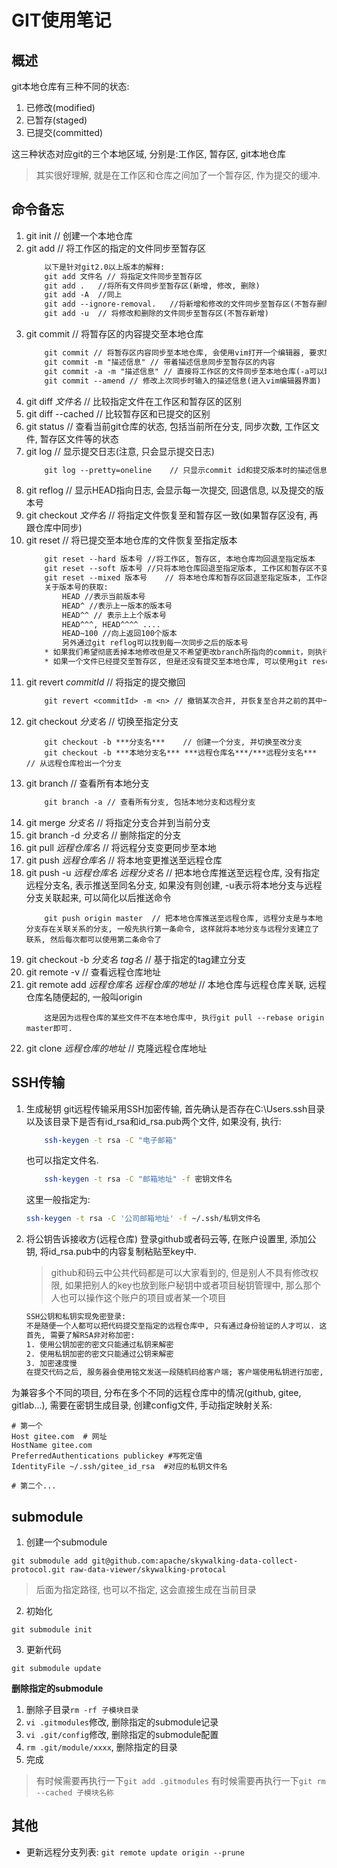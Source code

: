 # GIT使用笔记

## 概述

git本地仓库有三种不同的状态:

1. 已修改(modified)
2. 已暂存(staged)
3. 已提交(committed)

这三种状态对应git的三个本地区域, 分别是:工作区, 暂存区, git本地仓库

> 其实很好理解, 就是在工作区和仓库之间加了一个暂存区, 作为提交的缓冲.

## 命令备忘

1. git init // 创建一个本地仓库
2. git add // 将工作区的指定的文件同步至暂存区
    ```txt
        以下是针对git2.0以上版本的解释:
        git add 文件名 // 将指定文件同步至暂存区
        git add .   //将所有文件同步至暂存区(新增, 修改, 删除)
        git add -A  //同上
        git add --ignore-removal.   //将新增和修改的文件同步至暂存区(不暂存删除)
        git add -u  // 将修改和删除的文件同步至暂存区(不暂存新增)
    ```
3. git commit // 将暂存区的内容提交至本地仓库
    ```txt
        git commit // 将暂存区内容同步至本地仓库, 会使用vim打开一个编辑器, 要求加入提交描述信息
        git commit -m "描述信息" // 带着描述信息同步至暂存区的内容
        git commit -a -m "描述信息" // 直接将工作区的文件同步至本地仓库(-a可以理解为git add, 需要注意的是该命令只能将被修改和被删除同步上去, 不会提交新增)
        git commit --amend // 修改上次同步时输入的描述信息(进入vim编辑器界面)
    ```
4. git diff *文件名*  // 比较指定文件在工作区和暂存区的区别
5. git diff --cached // 比较暂存区和已提交的区别
6. git status   // 查看当前git仓库的状态, 包括当前所在分支, 同步次数, 工作区文件, 暂存区文件等的状态
7. git log  // 显示提交日志(注意, 只会显示提交日志)
    ```txt
        git log --pretty=oneline    // 只显示commit id和提交版本时的描述信息
    ```
8. git reflog   // 显示HEAD指向日志, 会显示每一次提交, 回退信息, 以及提交的版本号
9. git checkout *文件名*   // 将指定文件恢复至和暂存区一致(如果暂存区没有, 再跟仓库中同步)
10. git reset    // 将已提交至本地仓库的文件恢复至指定版本
    ```txt
        git reset --hard 版本号 //将工作区, 暂存区, 本地仓库均回退至指定版本
        git reset --soft 版本号 //只将本地仓库回退至指定版本, 工作区和暂存区不变
        git reset --mixed 版本号    // 将本地仓库和暂存区回退至指定版本, 工作区不变, 这个是默认, 直接输入git reset 版本号与其一样, 另外该指令后面可以指定文件名
        关于版本号的获取:
            HEAD //表示当前版本号
            HEAD^ //表示上一版本的版本号
            HEAD^^ // 表示上上个版本号
            HEAD^^^, HEAD^^^^ ....
            HEAD~100 //向上返回100个版本
            另外通过git reflog可以找到每一次同步之后的版本号
        * 如果我们希望彻底丢掉本地修改但是又不希望更改branch所指向的commit，则执行git reset --hard = git reset --hard HEAD
        * 如果一个文件已经提交至暂存区, 但是还没有提交至本地仓库, 可以使用git reset HEAD 文件名  丢弃所有更改
    ```
11. git revert *commitId* // 将指定的提交撤回
    ```txt
        git revert <commitId> -m <n> // 撤销某次合并, 并恢复至合并之前的其中一个上游, n为上游的编号, 一般都是1
    ```
12. git checkout *分支名* // 切换至指定分支
    ```
        git checkout -b ***分支名***    // 创建一个分支, 并切换至改分支
        git checkout -b ***本地分支名*** ***远程仓库名***/***远程分支名***   // 从远程仓库检出一个分支
    ```
13. git branch  // 查看所有本地分支
    ```txt
        git branch -a // 查看所有分支, 包括本地分支和远程分支
    ```
14. git merge *分支名*  // 将指定分支合并到当前分支
15. git branch -d *分支名* // 删除指定的分支
16. git pull *远程仓库名* // 将远程分支变更同步至本地
17. git push *远程仓库名* // 将本地变更推送至远程仓库
18. git push -u *远程仓库名* *远程分支名* // 把本地仓库推送至远程仓库, 没有指定远程分支名, 表示推送至同名分支, 如果没有则创建, -u表示将本地分支与远程分支关联起来, 可以简化以后推送命令
    ```
        git push origin master  // 把本地仓库推送至远程仓库, 远程分支是与本地分支存在关联关系的分支, 一般先执行第一条命令, 这样就将本地分支与远程分支建立了联系, 然后每次都可以使用第二条命令了
    ```
19. git checkout -b *分支名* *tag名* // 基于指定的tag建立分支
20. git remote -v // 查看远程仓库地址
21. git remote add *远程仓库名* *远程仓库的地址* // 本地仓库与远程仓库关联, 远程仓库名随便起的, 一般叫origin
    ```
        这是因为远程仓库的某些文件不在本地仓库中, 执行git pull --rebase origin master即可.
    ```
22.  git clone *远程仓库的地址* // 克隆远程仓库地址


## SSH传输

1. 生成秘钥
    git远程传输采用SSH加密传输, 首先确认是否存在C:\Users\.ssh目录以及该目录下是否有id_rsa和id_rsa.pub两个文件, 如果没有, 执行:
    ```sh  
        ssh-keygen -t rsa -C "电子邮箱"
    ```
    也可以指定文件名.
    ```sh
        ssh-keygen -t rsa -C "邮箱地址" -f 密钥文件名
    ```
    这里一般指定为:
    ```sh
    ssh-keygen -t rsa -C '公司邮箱地址' -f ~/.ssh/私钥文件名
    ```

2. 将公钥告诉接收方(远程仓库)
    登录github或者码云等, 在账户设置里, 添加公钥, 将id_rsa.pub中的内容复制粘贴至key中.

    > github和码云中公共代码都是可以大家看到的, 但是别人不具有修改权限, 如果把别人的key也放到账户秘钥中或者项目秘钥管理中, 那么那个人也可以操作这个账户的项目或者某一个项目

    ```txt
    SSH公钥和私钥实现免密登录:
    不是随便一个人都可以把代码提交至指定的远程仓库中, 只有通过身份验证的人才可以. 这里采用SSH免密登录的方式进行身份验证.
    首先, 需要了解RSA非对称加密:
    1. 使用公钥加密的密文只能通过私钥来解密
    2. 使用私钥加密的密文只能通过公钥来解密
    3. 加密速度慢
    在提交代码之后, 服务器会使用铭文发送一段随机码给客户端; 客户端使用私钥进行加密, 然后返回给服务器端; 服务器端使用公钥进行解密, 得到解密后的随机码, 与发送过去的随机码进行匹配, 如果相同则认证通过.
    ```


为兼容多个不同的项目, 分布在多个不同的远程仓库中的情况(github, gitee, gitlab...), 需要在密钥生成目录, 创建config文件, 手动指定映射关系:

```
# 第一个
Host gitee.com  # 网址
HostName gitee.com
PreferredAuthentications publickey #写死定值
IdentityFile ~/.ssh/gitee_id_rsa  #对应的私钥文件名

# 第二个...
```

## submodule

1. 创建一个submodule

```
git submodule add git@github.com:apache/skywalking-data-collect-protocol.git raw-data-viewer/skywalking-protocal
```

> 后面为指定路径, 也可以不指定, 这会直接生成在当前目录

2. 初始化

```
git submodule init
```

3. 更新代码

```
git submodule update
```

**删除指定的submodule**

1. 删除子目录```rm -rf 子模块目录```
2. ```vi .gitmodules```修改, 删除指定的submodule记录
3. ```vi .git/config```修改, 删除指定的submodule配置
4. ```rm .git/module/xxxx```, 删除指定的目录
5. 完成

> 有时候需要再执行一下```git add .gitmodules```
> 有时候需要再执行一下```git rm --cached 子模块名称```

## 其他

* 更新远程分支列表: ```git remote update origin --prune```